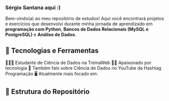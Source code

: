 ### Sérgio Santana aqui :)

Bem-vindo(a) ao meu repositório de estudos! Aqui você encontrará projetos e exercícios que desenvolvi durante minha jornada de aprendizado em **programação com Python**, **Bancos de Dados Relacionais (MySQL e PostgreSQL)** e **Análise de Dados**.

## 🚀 Tecnologias e Ferramentas

👨🏻‍💻 Estudante de Ciência de Dados na TreinaWeb
🧗🏼 Apaixonado por tecnologia
📸 Também falo sobre Ciência de Dados no YouTube da Hashtag Programação
🖥️ Atualmente mais focado em:

## 📁 Estrutura do Repositório








